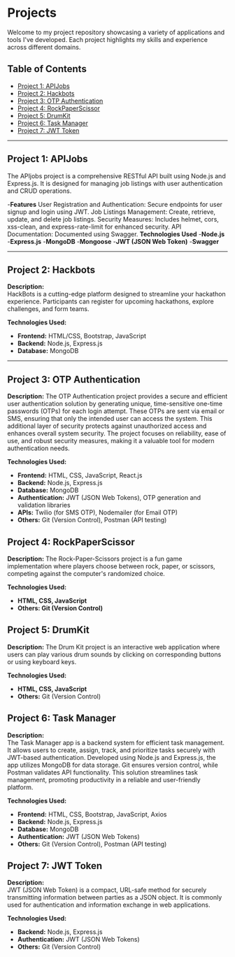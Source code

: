 # Projects

Welcome to my project repository showcasing a variety of applications and tools I've developed. Each project highlights my skills and experience across different domains.

## Table of Contents

- [Project 1: APIJobs](#project-1-apijobs)
- [Project 2: Hackbots](#project-2-hackbots)
- [Project 3: OTP Authentication](#project-3-otp-authentication)
- [Project 4: RockPaperScissor](#project-4-rockpaperscissor)
- [Project 5: DrumKit](#project-5-drumkit)
- [Project 6: Task Manager](#project-6-task-manager)
- [Project 7: JWT Token](#project-7-jwt-token)

---

## Project 1: APIJobs

The APIjobs project is a comprehensive RESTful API built using Node.js and Express.js. It is designed for managing job listings with user authentication and CRUD operations.

-**Features**
User Registration and Authentication: Secure endpoints for user signup and login using JWT.
Job Listings Management: Create, retrieve, update, and delete job listings.
Security Measures: Includes helmet, cors, xss-clean, and express-rate-limit for enhanced security.
API Documentation: Documented using Swagger.
**Technologies Used**
-**Node.js**
-**Express.js**
-**MongoDB**
-**Mongoose**
-**JWT (JSON Web Token)**
-**Swagger**

---
## Project 2: Hackbots

**Description:**  
HackBots is a cutting-edge platform designed to streamline your hackathon experience. Participants can register for upcoming hackathons, explore challenges, and form teams.

**Technologies Used:**
- **Frontend:** HTML/CSS, Bootstrap, JavaScript
- **Backend:** Node.js, Express.js
- **Database:** MongoDB

---

## Project 3: OTP Authentication
**Description:**
The OTP Authentication project provides a secure and efficient user authentication solution by generating unique, time-sensitive one-time passwords (OTPs) for each login attempt. These OTPs are sent via email or SMS, ensuring that only the intended user can access the system. This additional layer of security protects against unauthorized access and enhances overall system security. The project focuses on reliability, ease of use, and robust security measures, making it a valuable tool for modern authentication needs.

**Technologies Used:**
- **Frontend:** HTML, CSS, JavaScript, React.js
- **Backend:** Node.js, Express.js
- **Database:** MongoDB
- **Authentication:** JWT (JSON Web Tokens), OTP generation and validation libraries
- **APIs:** Twilio (for SMS OTP), Nodemailer (for Email OTP)
- **Others:** Git (Version Control), Postman (API testing)


## Project 4: RockPaperScissor
**Description:**
The Rock-Paper-Scissors project is a fun game implementation where players choose between rock, paper, or scissors, competing against the computer's randomized choice.

**Technologies Used:**
- **HTML, CSS, JavaScript**
- **Others: Git (Version Control)**


## Project 5: DrumKit
**Description:**
The Drum Kit project is an interactive web application where users can play various drum sounds by clicking on corresponding buttons or using keyboard keys.

**Technologies Used:**
- **HTML, CSS, JavaScript**
- **Others:** Git (Version Control)

## Project 6: Task Manager
**Description:**  
The Task Manager app is a backend system for efficient task management. It allows users to create, assign, track, and prioritize tasks securely with JWT-based authentication. Developed using Node.js and Express.js, the app utilizes MongoDB for data storage. Git ensures version control, while Postman validates API functionality. This solution streamlines task management, promoting productivity in a reliable and user-friendly platform.

**Technologies Used:**
- **Frontend:** HTML, CSS, Bootstrap, JavaScript, Axios
- **Backend:** Node.js, Express.js
- **Database:** MongoDB
- **Authentication:** JWT (JSON Web Tokens)
- **Others:** Git (Version Control), Postman (API testing)

## Project 7: JWT Token

**Description:**  
JWT (JSON Web Token) is a compact, URL-safe method for securely transmitting information between parties as a JSON object. It is commonly used for authentication and information exchange in web applications.

**Technologies Used:**
- **Backend:** Node.js, Express.js
- **Authentication:** JWT (JSON Web Tokens)
- **Others:** Git (Version Control)











